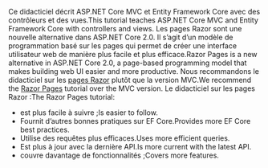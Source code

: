 <span data-ttu-id="60201-101">Ce didacticiel décrit ASP.NET Core MVC et Entity Framework Core avec des contrôleurs et des vues.</span><span class="sxs-lookup"><span data-stu-id="60201-101">This tutorial teaches ASP.NET Core MVC and Entity Framework Core with controllers and views.</span></span> <span data-ttu-id="60201-102">Les pages Razor sont une nouvelle alternative dans ASP.NET Core 2.0. Il s’agit d’un modèle de programmation basé sur les pages qui permet de créer une interface utilisateur web de manière plus facile et plus efficace.</span><span class="sxs-lookup"><span data-stu-id="60201-102">Razor Pages is a new alternative in ASP.NET Core 2.0, a page-based programming model that makes building web UI easier and more productive.</span></span> <span data-ttu-id="60201-103">Nous recommandons le didacticiel sur les [pages Razor](xref:data/ef-rp/intro) plutôt que la version MVC.</span><span class="sxs-lookup"><span data-stu-id="60201-103">We recommend the [Razor Pages](xref:data/ef-rp/intro) tutorial over the MVC version.</span></span> <span data-ttu-id="60201-104">Le didacticiel sur les pages Razor :</span><span class="sxs-lookup"><span data-stu-id="60201-104">The Razor Pages tutorial:</span></span>

* <span data-ttu-id="60201-105">est plus facile à suivre ;</span><span class="sxs-lookup"><span data-stu-id="60201-105">Is easier to follow.</span></span>
* <span data-ttu-id="60201-106">Fournit d’autres bonnes pratiques sur EF Core.</span><span class="sxs-lookup"><span data-stu-id="60201-106">Provides more EF Core best practices.</span></span>
* <span data-ttu-id="60201-107">Utilise des requêtes plus efficaces.</span><span class="sxs-lookup"><span data-stu-id="60201-107">Uses more efficient queries.</span></span>
* <span data-ttu-id="60201-108">Est plus à jour avec la dernière API.</span><span class="sxs-lookup"><span data-stu-id="60201-108">Is more current with the latest API.</span></span>
* <span data-ttu-id="60201-109">couvre davantage de fonctionnalités ;</span><span class="sxs-lookup"><span data-stu-id="60201-109">Covers more features.</span></span>
